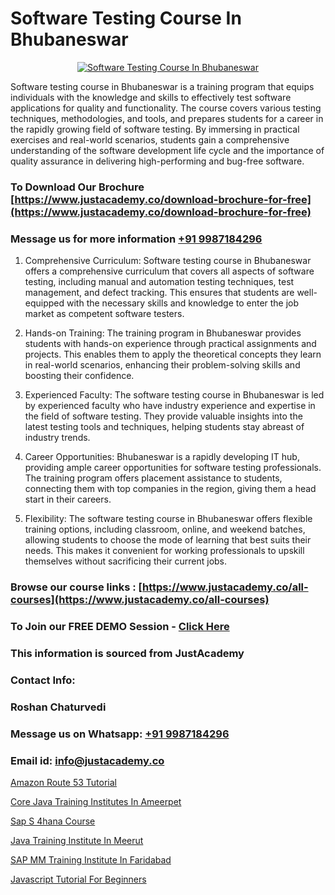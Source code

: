 # Software Testing Course In Bhubaneswar

<p align="center">
  <a href="https://justacademy.co/program-detail/software-testing">
    <img src="https://justacademy.co/storage2/program_images/1704700438.webp" alt="Software Testing Course In Bhubaneswar">
  </a>
</p>


Software testing course in Bhubaneswar is a training program that equips individuals with the knowledge and skills to effectively test software applications for quality and functionality. The course covers various testing techniques, methodologies, and tools, and prepares students for a career in the rapidly growing field of software testing. By immersing in practical exercises and real-world scenarios, students gain a comprehensive understanding of the software development life cycle and the importance of quality assurance in delivering high-performing and bug-free software.
### To Download Our Brochure [https://www.justacademy.co/download-brochure-for-free](https://www.justacademy.co/download-brochure-for-free)
### Message us for more information [+91 9987184296](https://api.whatsapp.com/send?phone=919987184296)
1) Comprehensive Curriculum: Software testing course in Bhubaneswar offers a comprehensive curriculum that covers all aspects of software testing, including manual and automation testing techniques, test management, and defect tracking. This ensures that students are well-equipped with the necessary skills and knowledge to enter the job market as competent software testers.

2) Hands-on Training: The training program in Bhubaneswar provides students with hands-on experience through practical assignments and projects. This enables them to apply the theoretical concepts they learn in real-world scenarios, enhancing their problem-solving skills and boosting their confidence.

3) Experienced Faculty: The software testing course in Bhubaneswar is led by experienced faculty who have industry experience and expertise in the field of software testing. They provide valuable insights into the latest testing tools and techniques, helping students stay abreast of industry trends.

4) Career Opportunities: Bhubaneswar is a rapidly developing IT hub, providing ample career opportunities for software testing professionals. The training program offers placement assistance to students, connecting them with top companies in the region, giving them a head start in their careers.

5) Flexibility: The software testing course in Bhubaneswar offers flexible training options, including classroom, online, and weekend batches, allowing students to choose the mode of learning that best suits their needs. This makes it convenient for working professionals to upskill themselves without sacrificing their current jobs.

### Browse our course links : [https://www.justacademy.co/all-courses](https://www.justacademy.co/all-courses) 
### To Join our FREE DEMO Session - [Click Here](https://www.justacademy.co/register-for-course-demo)


### This information is sourced from JustAcademy
### Contact Info:
### Roshan Chaturvedi
### Message us on Whatsapp: [+91 9987184296](https://api.whatsapp.com/send?phone=919987184296)
### Email id: [info@justacademy.co](mailto:info@justacademy.co)
                
[Amazon Route 53 Tutorial](https://www.linkedin.com/pulse/amazon-route-53-tutorial-justacademy-ahmedabad-yn1ce?trackingId=rEZnbVh5BbL4WXq23HcZMA%3D%3D&lipi=urn%3Ali%3Apage%3Ad_flagship3_company_admin%3BgDkJO5giR6GYKSrzSn7zAw%3D%3D)

[Core Java Training Institutes In Ameerpet](https://www.linkedin.com/pulse/core-java-training-institutes-ameerpet-justacademy-chandigarh-2lpae?trackingId=5%2FY7D4P%2BpigakA7a8N%2FcLA%3D%3D&lipi=urn%3Ali%3Apage%3Ad_flagship3_company_admin%3BihWdGtFLSGiUoHftbcLC7g%3D%3D)

[Sap S 4hana Course](https://medium.com/@kamblerajas684/sap-s-4hana-course-9883b75cc909)

[Java Training Institute In Meerut](https://medium.com/@ranepooja/java-training-institute-in-meerut-71d9058ca54a)

[SAP MM Training Institute In Faridabad](https://justacademyin.github.io/Articles/SAP-MM-Training-Institute-In-Faridabad)

[Javascript Tutorial For Beginners](https://justacademyin.github.io/Articles/Javascript-Tutorial-For-Beginners)

